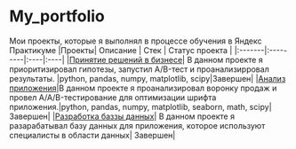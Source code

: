 # My_portfolio
Мои проекты, которые я выполнял в процессе обучения в Яндекс Практикуме 
|Проекты| Описание | Стек | Статус проекта |
|:-------|:---------|:----|:----|
|[Принятие решений в бизнесе](https://github.com/ziga23/My_Yandex_History/blob/bd80ea021fde61101a931dc7b9f63da740a2447c/%D0%9F%D1%80%D0%BE%D0%B5%D0%BA%D1%82_%D1%8F%D0%BD_ab.ipynb)| В данном проекте я приоритизировал гипотезы, запустил A/B-тест и проанализирровал результаты. |python, pandas, numpy, matplotlib, scipy|Завершен|
|[Анализ приложения](https://github.com/ziga23/My_Yandex_History/blob/94093a8bf13b2ba608798a638f88a85922f4f2e4/%D0%90%D0%BD%D0%B0%D0%BB%D0%B8%D0%B7_%D0%BF%D1%80%D0%B8%D0%BB%D0%BE%D0%B6%D0%B5%D0%BD%D0%B8%D1%8F.ipynb)|В данном проекте я проанализировал воронку продаж и провел A/A/B-тестирование для оптимизации шрифта приложения.|python, pandas, numpy, matplotlib, seaborn, math, scipy| Завершен|
|[Разработка баззы данных](https://github.com/ziga23/data-analysis-projects/blob/main/Проект%20по%20базам%20(1).docx)| В данном проекте я разарабатывал базу данных для приложения, которое используют специалисты в области данных| Завершен|
